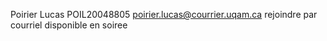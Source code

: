 Poirier Lucas
POIL20048805
poirier.lucas@courrier.uqam.ca
rejoindre par courriel
disponible en soiree
